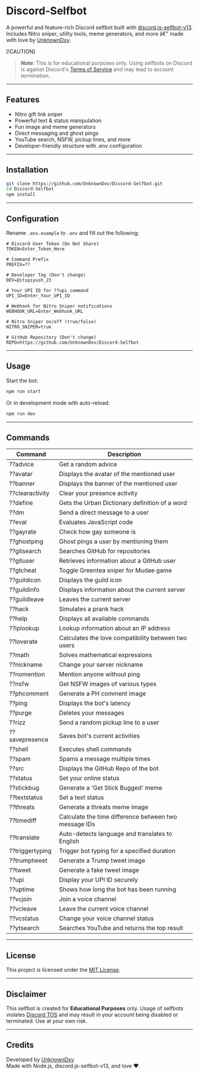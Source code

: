 # Discord-Selfbot

A powerful and feature-rich Discord selfbot built with [discord.js-selfbot-v13](https://www.npmjs.com/package/discord.js-selfbot-v13). Includes Nitro sniper, utility tools, meme generators, and more â€” made with love by [UnknownDxv](https://github.com/UnknownDxv).

[!CAUTION]
> **Note**: This is for educational purposes only. Using selfbots on Discord is against Discord's [Terms of Service](https://discord.com/terms) and may lead to account termination.

---

## Features

- Nitro gift link sniper  
- Powerful text & status manipulation  
- Fun image and meme generators  
- Direct messaging and ghost pings  
- YouTube search, NSFW, pickup lines, and more  
- Developer-friendly structure with .env configuration

---

## Installation

```bash
git clone https://github.com/UnknownDxv/Discord-Selfbot.git
cd Discord-Selfbot
npm install
```

---

## Configuration

Rename `.env.example` to `.env` and fill out the following:

```env
# Discord User Token (Do Not Share)
TOKEN=Enter_Token_Here

# Command Prefix
PREFIX=??

# Developer Tag (Don't change)
DEV=@itspiyush_23

# Your UPI ID for ??upi command
UPI_ID=Enter_Your_UPI_ID

# Webhook for Nitro Sniper notifications
WEBHOOK_URL=Enter_Webhook_URL

# Nitro Sniper on/off (true/false)
NITRO_SNIPER=true

# GitHub Repository (Don't change)
REPO=https://github.com/UnknownDxv/Discord-Selfbot
```

---

## Usage

Start the bot:

```bash
npm run start
```

Or in development mode with auto-reload:

```bash
npm run dev
```

---

## Commands

| Command           | Description                                                |
|------------------|------------------------------------------------------------|
| ??advice         | Get a random advice                                        |
| ??avatar         | Displays the avatar of the mentioned user                 |
| ??banner         | Displays the banner of the mentioned user                 |
| ??clearactivity  | Clear your presence activity                              |
| ??define         | Gets the Urban Dictionary definition of a word            |
| ??dm             | Send a direct message to a user                           |
| ??eval           | Evaluates JavaScript code                                 |
| ??gayrate        | Check how gay someone is                                  |
| ??ghostping      | Ghost pings a user by mentioning them                     |
| ??gitsearch      | Searches GitHub for repositories                          |
| ??gituser        | Retrieves information about a GitHub user                 |
| ??gtcheat        | Toggle Greentea sniper for Mudae game                     |
| ??guildicon      | Displays the guild icon                                   |
| ??guildinfo      | Displays information about the current server             |
| ??guildleave     | Leaves the current server                                 |
| ??hack           | Simulates a prank hack                                    |
| ??help           | Displays all available commands                           |
| ??iplookup       | Lookup information about an IP address                    |
| ??loverate       | Calculates the love compatibility between two users       |
| ??math           | Solves mathematical expressions                           |
| ??nickname       | Change your server nickname                               |
| ??nomention      | Mention anyone without ping                               |
| ??nsfw           | Get NSFW images of various types                          |
| ??phcomment      | Generate a PH comment image                               |
| ??ping           | Displays the bot's latency                                |
| ??purge          | Deletes your messages                                     |
| ??rizz           | Send a random pickup line to a user                       |
| ??savepresence   | Saves bot's current activities                            |
| ??shell          | Executes shell commands                                   |
| ??spam           | Spams a message multiple times                            |
| ??src            | Displays the GitHub Repo of the bot                       |
| ??status         | Set your online status                                    |
| ??stickbug       | Generate a 'Get Stick Bugged' meme                        |
| ??textstatus     | Set a text status                                         |
| ??threats        | Generate a threats meme image                             |
| ??timediff       | Calculate the time difference between two message IDs     |
| ??translate      | Auto-detects language and translates to English           |
| ??triggertyping  | Trigger bot typing for a specified duration               |
| ??trumptweet     | Generate a Trump tweet image                              |
| ??tweet          | Generate a fake tweet image                               |
| ??upi            | Display your UPI ID securely                              |
| ??uptime         | Shows how long the bot has been running                   |
| ??vcjoin         | Join a voice channel                                      |
| ??vcleave        | Leave the current voice channel                           |
| ??vcstatus       | Change your voice channel status                          |
| ??ytsearch       | Searches YouTube and returns the top result               |

---

## License

This project is licensed under the [MIT License](LICENSE).

---

## Disclaimer

This selfbot is created for **Educational Purposes** only. Usage of selfbots violates [Discord TOS](https://discord.com/terms) and may result in your account being disabled or terminated. Use at your own risk.

---

## Credits

Developed by [UnknownDxv](https://github.com/UnknownDxv)  
Made with Node.js, discord.js-selfbot-v13, and love ❤️.
